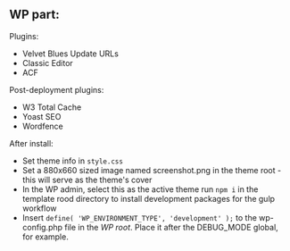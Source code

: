 ## WP part:


Plugins:
- Velvet Blues Update URLs
- Classic Editor
- ACF

Post-deployment plugins:
- W3 Total Cache
- Yoast SEO
- Wordfence




After install: 
- Set theme info in `style.css`
- Set a 880x660 sized image named screenshot.png in the theme root - this will serve as the theme's cover
- In the WP admin, select this as the active theme
run `npm i` in the template rood directory to install development packages for the gulp workflow
- Insert `define( 'WP_ENVIRONMENT_TYPE', 'development' );` to the wp-config.php file in the *WP root*. Place it after the DEBUG_MODE global, for example. 
